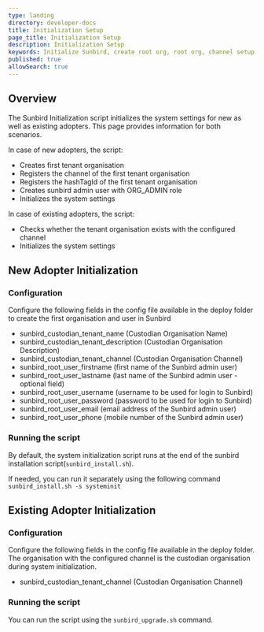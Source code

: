 ```yaml
---
type: landing
directory: developer-docs
title: Initialization Setup
page_title: Initialization Setup
description: Initialization Setup
keywords: Initialize Sunbird, create root org, root org, channel setup, rootorg, rootOrg
published: true
allowSearch: true
---
```

## Overview
The Sunbird Initialization script initializes the system settings for new as well as existing adopters. This page provides information for both scenarios. 

In case of new adopters, the script:

- Creates first tenant organisation
- Registers the channel of the first tenant organisation
- Registers the hashTagId of the first tenant organisation
- Creates sunbird admin user with ORG_ADMIN role
- Initializes the system settings

In case of existing adopters, the script:

- Checks whether the tenant organisation exists with the configured channel
- Initializes the system settings

## New Adopter Initialization

### Configuration

Configure the following fields in the config file available in the deploy folder to create the first organisation and user in Sunbird

- sunbird_custodian_tenant_name (Custodian Organisation Name)
- sunbird_custodian_tenant_description (Custodian Organisation Description)
- sunbird_custodian_tenant_channel (Custodian Organisation Channel)
- sunbird_root_user_firstname (first name of the Sunbird admin user)
- sunbird_root_user_lastname (last name of the Sunbird admin user - optional field)
- sunbird_root_user_username (username to be used for login to Sunbird)
- sunbird_root_user_password (password to be used for login to Sunbird)
- sunbird_root_user_email (email address of the Sunbird admin user)
- sunbird_root_user_phone (mobile number of the Sunbird admin user)

### Running the script

By default, the system initialization script runs at the end of the sunbird installation script(`sunbird_install.sh`).

If needed, you can run it separately using the following command
`sunbird_install.sh -s systeminit`

## Existing Adopter Initialization

### Configuration

Configure the following fields in the config file available in the deploy folder. The organisation with the configured channel is the custodian organisation during system initialization.

- sunbird_custodian_tenant_channel (Custodian Organisation Channel)

### Running the script

You can run the script using the `sunbird_upgrade.sh` command.
